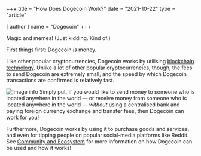 +++
title = "How Does Dogecoin Work?"
date = "2021-10-22"
type = "article"

[ author ]
  name = "Dogecoin"
+++
 
Magic and memes! (Just kidding. Kind of.) 

First things first: Dogecoin *is* money.  

Like other popular cryptocurrencies, Dogecoin works by utilising [blockchain technology](/dogepedia/articles/what-is-a-blockchain). Unlike a lot of other popular cryptocurrencies, though, the fees to send Dogecoin are extremely small, and the speed by which Dogecoin transactions are confirmed is relatively fast.

![image info](../../../assets/images/dogepedia/11.png)
Simply put, if you would like to send money to someone who is located anywhere in the world — or receive money from someone who is located anywhere in the world — *without* using a centralised bank and paying foreign currency exchange and transfer fees, then Dogecoin can work for you! 

Furthermore, Dogecoin works by using it to purchase goods and services, and even for tipping people on popular social-media platforms like Reddit. See [Community and Ecosystem](/dogepedia/#community-and-ecosystem) for more information on how Dogecoin can be used and how it works!
